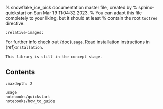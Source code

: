 % snowflake_ice_pick documentation master file, created by
% sphinx-quickstart on Sun Mar 19 11:04:32 2023.
% You can adapt this file completely to your liking, but it should at least
% contain the root `toctree` directive.

```{include} ../../README.md
:relative-images:
```

For further info check out {doc}`usage`.
Read installation instructions in {ref}`Installation`.

```{warning}
This library is still in the concept stage.
```

## Contents
```{toctree}
:maxdepth: 2

usage
notebooks/quickstart
notebooks/how_to_guide
```



<!-- - {ref}`genindex`
- {ref}`modindex` -->
